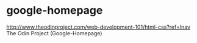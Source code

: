 google-homepage
===============
http://www.theodinproject.com/web-development-101/html-css?ref=lnav
The Odin Project (Google-Homepage)

